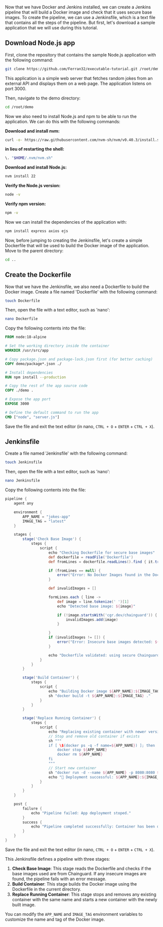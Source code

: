 Now that we have Docker and Jenkins installed, we can create a Jenkins pipeline that will build a Docker image and check that it uses secure base images. To create the pipeline, we can use a Jenkinsfile, which is a text file that contains all the steps of the pipeline. But first, let's download a sample application that we will use during this tutorial.

## Download Node.js app
First, clone the repository that contains the sample Node.js application with the following command:
```bash
git clone https://github.com/Ferran32/executable-tutorial.git /root/demo
```
This application is a simple web server that fetches random jokes from an external API and displays them on a web page. The application listens on port 3000.


Then, navigate to the demo directory:
```bash
cd /root/demo
```

Now we also need to install Node.js and npm to be able to run the application. We can do this with the following commands:

**Download and install nvm:**
```bash
curl -o- https://raw.githubusercontent.com/nvm-sh/nvm/v0.40.3/install.sh | bash
```
**in lieu of restarting the shell:**
```bash
\. "$HOME/.nvm/nvm.sh"
```
**Download and install Node.js:**
```bash
nvm install 22
```
**Verify the Node.js version:**
```bash
node -v
```
**Verify npm version:**
```bash
npm -v
```

Now we can install the dependencies of the application with:
```bash
npm install express axios ejs
```
Now, before jumping to creating the Jenkinsfile, let's create a simple Dockerfile that will be used to build the Docker image of the application. Move to the parent directory:
```bash
cd ..
```

## Create the Dockerfile
Now that we have the Jenkinsfile, we also need a Dockerfile to build the Docker image. Create a file named 'Dockerfile' with the following command:
```bash
touch Dockerfile
```

Then, open the file with a text editor, such as 'nano':
```bash
nano Dockerfile
```

Copy the following contents into the file:
```Dockerfile
FROM node:18-alpine

# Set the working directory inside the container
WORKDIR /usr/src/app

# Copy package.json and package-lock.json first (for better caching)
COPY demo/package*.json ./

# Install dependencies
RUN npm install --production

# Copy the rest of the app source code
COPY ./demo .

# Expose the app port
EXPOSE 3000

# Define the default command to run the app
CMD ["node", "server.js"]
```
Save the file and exit the text editor (in nano, `CTRL + O` + `ENTER` + `CTRL + X`).

## Jenkinsfile
Create a file named 'Jenkinsfile' with the following command:
```bash
touch Jenkinsfile
```

Then, open the file with a text editor, such as 'nano':
```bash
nano Jenkinsfile
```

Copy the following contents into the file:
```groovy
pipeline {
    agent any

    environment {
        APP_NAME = "jokes-app"
        IMAGE_TAG = "latest"
    }

    stages {
        stage('Check Base Image') {
            steps {
                script {
                    echo "Checking Dockerfile for secure base images"
                    def dockerfile = readFile('Dockerfile')
                    def fromLines = dockerfile.readLines().find { it.trim().startsWith('FROM') } // Get the used images

                    if (fromLines == null) {
                        error("Error: No Docker Images found in the Dockerfile.")
                    }

                    def invalidImages = []

                    formLines.each { line ->
                        def image = line.tokenize(' ')[1]
                        echo "Detected base image: ${image}"

                        if (!image.startsWith('cgr.dev/chainguard')) {
                            invalidImages.add(image)
                        }

                    }
                    if (invalidImages != []) {
                        error("Error: Insecure base images detected: ${invalidImages.join(', ')}. Please use Chainguard base images.")
                    }

                    echo "Dockerfile validated: using secure Chainguard base images"
                }
            }
        }

        stage('Build Container') {
            steps {
                script {
                    echo "Building Docker image ${APP_NAME}:${IMAGE_TAG}"
                    sh "docker build -t ${APP_NAME}:${IMAGE_TAG} ."
                }
            }
        }

        stage('Replace Running Container') {
            steps {
                script {
                    echo "Replacing existing container with newer version"
                    // Stop and remove old container if exists
                    sh """
                    if [ \$(docker ps -q -f name=${APP_NAME}) ]; then
                        docker stop ${APP_NAME}
                        docker rm ${APP_NAME}
                    fi
                    """
                    // Start new container
                    sh "docker run -d --name ${APP_NAME} -p 8080:8080 ${APP_NAME}:${IMAGE_TAG}"
                    echo "🚀 Deployment successful: ${APP_NAME}:${IMAGE_TAG} is running."
                }
            }
        }
    }

    post {
        failure {
            echo "Pipeline failed: App deployment stoped."
        }
        success {
            echo "Pipeline completed successfully: Container has been deployed."
        }
    }
}
```

Save the file and exit the text editor (in nano, `CTRL + O` + `ENTER` + `CTRL + X`).

This Jenkinsfile defines a pipeline with three stages:
1. **Check Base Image**: This stage reads the Dockerfile and checks if the base images used are from Chainguard. If any insecure images are found, the pipeline fails with an error message.
2. **Build Container**: This stage builds the Docker image using the Dockerfile in the current directory.
3. **Replace Running Container**: This stage stops and removes any existing container with the same name and starts a new container with the newly built image.

You can modify the `APP_NAME` and `IMAGE_TAG` environment variables to customize the name and tag of the Docker image.
